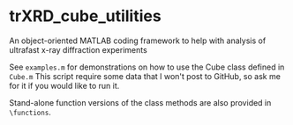# trXRD_cube_utilities
An object-oriented MATLAB coding framework to help with analysis of ultrafast x-ray diffraction experiments

See `examples.m` for demonstrations on how to use the Cube class defined in `Cube.m` This script require some data that I won't post to GitHub, so ask me for it if you would like to run it.

Stand-alone function versions of the class methods are also provided in `\functions`.
